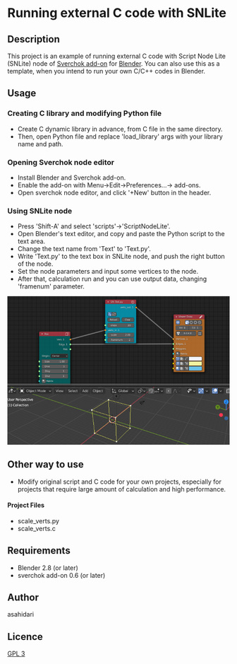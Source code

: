 # Running external C code with SNLite

## Description

This project is an example of running external C code with Script Node Lite (SNLite) node of [Sverchok add-on](https://github.com/nortikin/sverchok) for [Blender](https://www.blender.org). You can also use this as a template, when you intend to run your own C/C++ codes in Blender.

## Usage

### Creating C library and modifying Python file
- Create C dynamic library in advance, from C file in the same directory.  
- Then, open Python file and replace 'load_library' args with your library name and path.  

### Opening Sverchok node editor
- Install Blender and Sverchok add-on.
- Enable the add-on with Menu->Edit->Preferences...-> add-ons.  
- Open sverchok node editor, and click '+New' button in the header.  

### Using SNLite node
- Press 'Shift-A' and select 'scripts'->'ScriptNodeLite'.  
- Open Blender's text editor, and copy and paste the Python script to the text area.  
- Change the text name from 'Text' to 'Text.py'.  
- Write 'Text.py' to the text box in SNLite node, and push the right button of the node.  
- Set the node parameters and input some vertices to the node.  
- After that, calculation run and you can use output data, changing 'framenum' parameter.  

![Image of runningscript with SNLite](./images/scale_verts_screen_shot.png)

## Other way to use
- Modify original script and C code for your own projects, especially for projects that require large amount of calculation and high performance.

#### Project Files
- scale_verts.py  
- scale_verts.c  

## Requirements
* Blender 2.8 (or later)
* sverchok add-on 0.6 (or later)

## Author
asahidari

## Licence
[GPL 3](https://www.gnu.org/licenses/quick-guide-gplv3.html)
